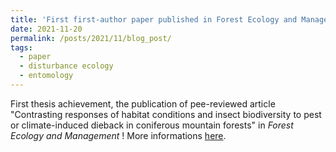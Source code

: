 ```yaml
---
title: 'First first-author paper published in Forest Ecology and Management'
date: 2021-11-20
permalink: /posts/2021/11/blog_post/
tags:
  - paper
  - disturbance ecology
  - entomology
---
```


First thesis achievement, the publication of pee-reviewed article "Contrasting responses of habitat conditions and insect biodiversity to pest or climate-induced dieback in coniferous mountain forests" in *Forest Ecology and Management* ! More informations [here](https://doi.org/10.1016/j.foreco.2020.118811).
